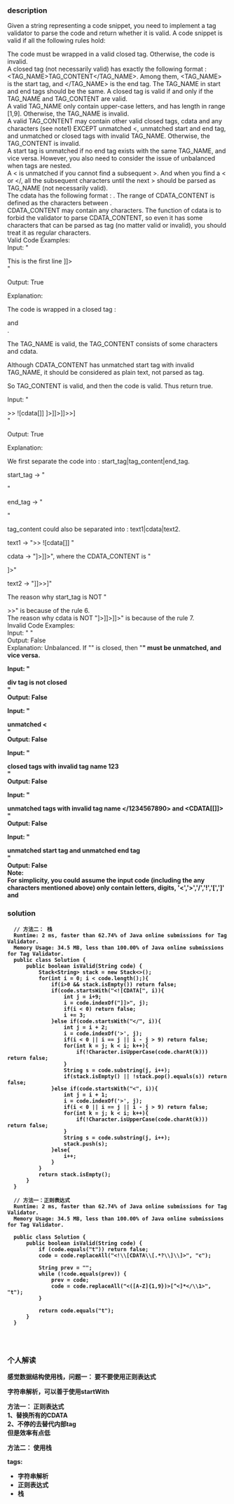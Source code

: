 ### description    
  Given a string representing a code snippet, you need to implement a tag validator to parse the code and return whether it is valid. A code snippet is valid if all the following rules hold:  
    
  The code must be wrapped in a valid closed tag. Otherwise, the code is invalid.  
  A closed tag (not necessarily valid) has exactly the following format : <TAG_NAME>TAG_CONTENT</TAG_NAME>. Among them, <TAG_NAME> is the start tag, and </TAG_NAME> is the end tag. The TAG_NAME in start and end tags should be the same. A closed tag is valid if and only if the TAG_NAME and TAG_CONTENT are valid.  
  A valid TAG_NAME only contain upper-case letters, and has length in range [1,9]. Otherwise, the TAG_NAME is invalid.  
  A valid TAG_CONTENT may contain other valid closed tags, cdata and any characters (see note1) EXCEPT unmatched <, unmatched start and end tag, and unmatched or closed tags with invalid TAG_NAME. Otherwise, the TAG_CONTENT is invalid.  
  A start tag is unmatched if no end tag exists with the same TAG_NAME, and vice versa. However, you also need to consider the issue of unbalanced when tags are nested.  
  A < is unmatched if you cannot find a subsequent >. And when you find a < or </, all the subsequent characters until the next > should be parsed as TAG_NAME (not necessarily valid).  
  The cdata has the following format : <![CDATA[CDATA_CONTENT]]>. The range of CDATA_CONTENT is defined as the characters between <![CDATA[ and the first subsequent ]]>.  
  CDATA_CONTENT may contain any characters. The function of cdata is to forbid the validator to parse CDATA_CONTENT, so even it has some characters that can be parsed as tag (no matter valid or invalid), you should treat it as regular characters.  
  Valid Code Examples:  
  Input: "<DIV>This is the first line <![CDATA[<div>]]></DIV>"  
    
  Output: True  
    
  Explanation:   
    
  The code is wrapped in a closed tag : <DIV> and </DIV>.   
    
  The TAG_NAME is valid, the TAG_CONTENT consists of some characters and cdata.   
    
  Although CDATA_CONTENT has unmatched start tag with invalid TAG_NAME, it should be considered as plain text, not parsed as tag.  
    
  So TAG_CONTENT is valid, and then the code is valid. Thus return true.  
    
    
  Input: "<DIV>>>  ![cdata[]] <![CDATA[<div>]>]]>]]>>]</DIV>"  
    
  Output: True  
    
  Explanation:  
    
  We first separate the code into : start_tag|tag_content|end_tag.  
    
  start_tag -> "<DIV>"  
    
  end_tag -> "</DIV>"  
    
  tag_content could also be separated into : text1|cdata|text2.  
    
  text1 -> ">>  ![cdata[]] "  
    
  cdata -> "<![CDATA[<div>]>]]>", where the CDATA_CONTENT is "<div>]>"  
    
  text2 -> "]]>>]"  
    
    
  The reason why start_tag is NOT "<DIV>>>" is because of the rule 6.  
  The reason why cdata is NOT "<![CDATA[<div>]>]]>]]>" is because of the rule 7.  
  Invalid Code Examples:  
  Input: "<A>  <B> </A>   </B>"  
  Output: False  
  Explanation: Unbalanced. If "<A>" is closed, then "<B>" must be unmatched, and vice versa.  
    
  Input: "<DIV>  div tag is not closed  <DIV>"  
  Output: False  
    
  Input: "<DIV>  unmatched <  </DIV>"  
  Output: False  
    
  Input: "<DIV> closed tags with invalid tag name  <b>123</b> </DIV>"  
  Output: False  
    
  Input: "<DIV> unmatched tags with invalid tag name  </1234567890> and <CDATA[[]]>  </DIV>"  
  Output: False  
    
  Input: "<DIV>  unmatched start tag <B>  and unmatched end tag </C>  </DIV>"  
  Output: False  
  Note:  
  For simplicity, you could assume the input code (including the any characters mentioned above) only contain letters, digits, '<','>','/','!','[',']' and  
### solution    
```    
  // 方法二： 栈  
  Runtime: 2 ms, faster than 62.74% of Java online submissions for Tag Validator.  
  Memory Usage: 34.5 MB, less than 100.00% of Java online submissions for Tag Validator.  
  public class Solution {  
      public boolean isValid(String code) {  
          Stack<String> stack = new Stack<>();  
          for(int i = 0; i < code.length();){  
              if(i>0 && stack.isEmpty()) return false;  
              if(code.startsWith("<![CDATA[", i)){  
                  int j = i+9;  
                  i = code.indexOf("]]>", j);  
                  if(i < 0) return false;  
                  i += 3;  
              }else if(code.startsWith("</", i)){  
                  int j = i + 2;  
                  i = code.indexOf('>', j);  
                  if(i < 0 || i == j || i - j > 9) return false;  
                  for(int k = j; k < i; k++){  
                      if(!Character.isUpperCase(code.charAt(k))) return false;  
                  }  
                  String s = code.substring(j, i++);  
                  if(stack.isEmpty() || !stack.pop().equals(s)) return false;  
              }else if(code.startsWith("<", i)){  
                  int j = i + 1;  
                  i = code.indexOf('>', j);  
                  if(i < 0 || i == j || i - j > 9) return false;  
                  for(int k = j; k < i; k++){  
                      if(!Character.isUpperCase(code.charAt(k))) return false;  
                  }  
                  String s = code.substring(j, i++);  
                  stack.push(s);  
              }else{  
                  i++;  
              }  
          }  
          return stack.isEmpty();  
      }  
  }  
    
  // 方法一：正则表达式  
  Runtime: 2 ms, faster than 62.74% of Java online submissions for Tag Validator.  
  Memory Usage: 34.5 MB, less than 100.00% of Java online submissions for Tag Validator.  
    
  public class Solution {  
      public boolean isValid(String code) {  
          if (code.equals("t")) return false;  
          code = code.replaceAll("<!\\[CDATA\\[.*?\\]\\]>", "c");  
    
          String prev = "";  
          while (!code.equals(prev)) {  
              prev = code;  
              code = code.replaceAll("<([A-Z]{1,9})>[^<]*</\\1>", "t");  
          }  
    
          return code.equals("t");  
      }  
  }  
    
    
    
```    
    
### 个人解读    
  感觉数据结构使用栈，问题一： 要不要使用正则表达式  
    
  字符串解析，可以善于使用startWith  
    
  方法一： 正则表达式  
  1、替换所有的CDATA  
  2、不停的去替代内部tag  
  但是效率有点低  
    
  方法二： 使用栈  
    
    
    
tags:    
  -  字符串解析  
  -  正则表达式  
  -  栈  
